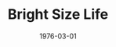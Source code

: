 ---
discogs_id: 7540570
discogs_master_id: 62235
title: Bright Size Life
artists: ['Pat Metheny']
date: 1976-03-01
genre: ['Jazz']
image: Bright Size Life-7540570.jpg
label: ECM Records
country: Germany
styles: ['ECM Jazz']
video: https://www.youtube.com/watch?v=TMYz33cJKNw
---